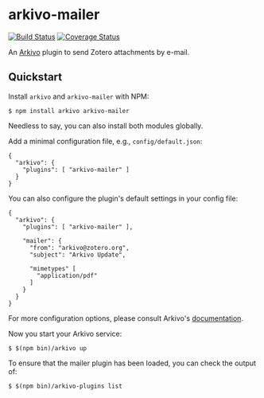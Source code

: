 arkivo-mailer
=============
[![Build Status](https://travis-ci.org/inukshuk/arkivo-mailer.svg?branch=master)](https://travis-ci.org/inukshuk/arkivo-mailer)
[![Coverage Status](https://coveralls.io/repos/inukshuk/arkivo-mailer/badge.svg)](https://coveralls.io/r/inukshuk/arkivo-mailer)

An [Arkivo](https://github.com/inukshuk/arkivo) plugin to send
Zotero attachments by e-mail.

Quickstart
----------
Install `arkivo` and `arkivo-mailer` with NPM:

    $ npm install arkivo arkivo-mailer

Needless to say, you can also install both modules globally.

Add a minimal configuration file, e.g., `config/default.json`:

    {
      "arkivo": {
        "plugins": [ "arkivo-mailer" ]
      }
    }

You can also configure the plugin's default settings in your
config file:

    {
      "arkivo": {
        "plugins": [ "arkivo-mailer" ],

        "mailer": {
          "from": "arkivo@zotero.org",
          "subject": "Arkivo Update",

          "mimetypes" [
            "application/pdf"
          ]
        }
      }
    }

For more configuration options, please consult Arkivo's
[documentation](https://github.com/inukshuk/arkivo#configuration).

Now you start your Arkivo service:

    $ $(npm bin)/arkivo up

To ensure that the mailer plugin has been loaded, you can
check the output of:

    $ $(npm bin)/arkivo-plugins list

